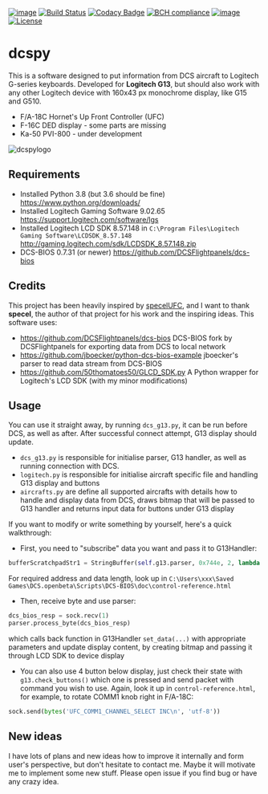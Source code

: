 [![image](https://img.shields.io/badge/pypi-v0.9.0-blue.svg)](https://pypi.org/project/dcspy/)
[![Build Status](https://travis-ci.org/emcek/dcspy.svg?branch=master)](https://travis-ci.org/emcek/dcspy)
[![Codacy Badge](https://api.codacy.com/project/badge/Grade/5270a4fc2ba24261a3bfa7361150e8ff)](https://www.codacy.com/manual/mplichta/dcspy?utm_source=github.com&amp;utm_medium=referral&amp;utm_content=emcek/dcspy&amp;utm_campaign=Badge_Grade)
[![BCH compliance](https://bettercodehub.com/edge/badge/emcek/dcspy?branch=master)](https://bettercodehub.com/)
[![image](https://img.shields.io/badge/python-3.6%20%7C%203.7%20%7C%203.8-blue.svg)](https://github.com/emcek/dcspy)
[![License](https://img.shields.io/badge/Licence-MIT-blue.svg)](./LICENSE)

# dcspy
This is a software designed to put information from DCS aircraft to Logitech G-series keyboards. Developed for **Logitech G13**, but should also work with any other Logitech device with 160x43 px monochrome display, like G15 and G510.
* F/A-18C Hornet's Up Front Controller (UFC)
* F-16C DED display - some parts are missing
* Ka-50 PVI-800 - under development

![dcspylogo](https://i.imgur.com/eqqrPB8.jpg)

## Requirements
* Installed Python 3.8 (but 3.6 should be fine) <https://www.python.org/downloads/>
* Installed Logitech Gaming Software 9.02.65 <https://support.logitech.com/software/lgs>
* Installed Logitech LCD SDK 8.57.148 in `C:\Program Files\Logitech Gaming Software\LCDSDK_8.57.148` <http://gaming.logitech.com/sdk/LCDSDK_8.57.148.zip>
* DCS-BIOS 0.7.31 (or newer) <https://github.com/DCSFlightpanels/dcs-bios>

## Credits
This project has been heavily inspired by [specelUFC](https://github.com/specel/specelUFC), and I want to thank **specel**, the author of that project for his work and the inspiring ideas. This software uses:
* <https://github.com/DCSFlightpanels/dcs-bios> DCS-BIOS fork by DCSFlightpanels for exporting data from DCS to local network
* <https://github.com/jboecker/python-dcs-bios-example> jboecker's parser to read data stream from DCS-BIOS
* <https://github.com/50thomatoes50/GLCD_SDK.py> A Python wrapper for Logitech's LCD SDK (with my minor modifications)

## Usage
You can use it straight away, by running `dcs_g13.py`, it can be run before DCS, as well as after. After successful connect attempt, G13 display should update. 

* `dcs_g13.py` is responsible for initialise parser, G13 handler, as well as running connection with DCS.
* `logitech.py` is responsible for initialise aircraft specific file and handling G13 display and buttons
* `aircrafts.py` are define all supported aircrafts with details how to handle and display data from DCS, draws bitmap that will be passed to G13 handler and returns input data for buttons under G13 display

If you want to modify or write something by yourself, here's a quick walkthrough:

* First, you need to "subscribe" data you want and pass it to G13Handler:
```python
bufferScratchpadStr1 = StringBuffer(self.g13.parser, 0x744e, 2, lambda s: self.set_data('ScratchpadStr1', s))
```
For required address and data length, look up in `C:\Users\xxx\Saved Games\DCS.openbeta\Scripts\DCS-BIOS\doc\control-reference.html`

* Then, receive byte and use parser:
```python
dcs_bios_resp = sock.recv(1)
parser.process_byte(dcs_bios_resp)
```
which calls back function in G13Handler `set_data(...)` with appropriate parameters and update display content, by creating bitmap and passing it through LCD SDK to device display

* You can also use 4 button below display, just check their state with `g13.check_buttons()` which one is pressed and send packet with command you wish to use. Again, look it up in `control-reference.html`, for example, to rotate COMM1 knob right in F/A-18C:
```python
sock.send(bytes('UFC_COMM1_CHANNEL_SELECT INC\n', 'utf-8'))
```

## New ideas
I have lots of plans and new ideas how to improve it internally and form user's perspective, but don't hesitate to contact me. Maybe it will motivate me to implement some new stuff. Please open issue if you find bug or have any crazy idea. 
